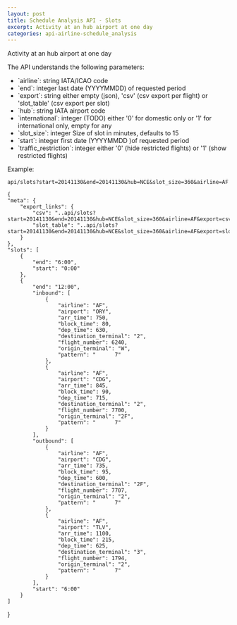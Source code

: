 ```yaml
---
layout: post
title: Schedule Analysis API - Slots
excerpt: Activity at an hub airport at one day
categories: api-airline-schedule_analysis
---
```


Activity at an hub airport at one day

The API understands the following parameters:
<ul>
<li>`airline`: string IATA/ICAO code</li>
<li>`end`: integer last date (YYYYMMDD) of requested period</li>
<li>`export`: string either empty (json), 'csv' (csv export per flight) or 'slot_table' (csv export per slot)</li>
<li>`hub`: string IATA airport code</li>
<li>`international`: integer (TODO) either '0' for domestic only or '1' for international only, empty for any</li>
<li>`slot_size`: integer Size of slot in minutes, defaults to 15</li>
<li>`start`: integer first date (YYYYMMDD )of requested period</li>
<li>`traffic_restriction`: integer either '0' (hide restricted flights) or '1' (show restricted flights)</li>
</ul>

Example:

    api/slots?start=20141130&end=20141130&hub=NCE&slot_size=360&airline=AF

    {
    "meta": {
        "export_links": {
            "csv": "..api/slots?start=20141130&end=20141130&hub=NCE&slot_size=360&airline=AF&export=csv", 
            "slot_table": "..api/slots?start=20141130&end=20141130&hub=NCE&slot_size=360&airline=AF&export=slot_table"
        }
    }, 
    "slots": [
        {
            "end": "6:00", 
            "start": "0:00"
        }, 
        {
            "end": "12:00", 
            "inbound": [
                {
                    "airline": "AF", 
                    "airport": "ORY", 
                    "arr_time": 750, 
                    "block_time": 80, 
                    "dep_time": 630, 
                    "destination_terminal": "2", 
                    "flight_number": 6240, 
                    "origin_terminal": "W", 
                    "pattern": "      7"
                }, 
                {
                    "airline": "AF", 
                    "airport": "CDG", 
                    "arr_time": 845, 
                    "block_time": 90, 
                    "dep_time": 715, 
                    "destination_terminal": "2", 
                    "flight_number": 7700, 
                    "origin_terminal": "2F", 
                    "pattern": "      7"
                }
            ], 
            "outbound": [
                {
                    "airline": "AF", 
                    "airport": "CDG", 
                    "arr_time": 735, 
                    "block_time": 95, 
                    "dep_time": 600, 
                    "destination_terminal": "2F", 
                    "flight_number": 7707, 
                    "origin_terminal": "2", 
                    "pattern": "      7"
                }, 
                {
                    "airline": "AF", 
                    "airport": "TLV", 
                    "arr_time": 1100, 
                    "block_time": 215, 
                    "dep_time": 625, 
                    "destination_terminal": "3", 
                    "flight_number": 1794, 
                    "origin_terminal": "2", 
                    "pattern": "      7"
                }
            ], 
            "start": "6:00"
        }
    ]
}
